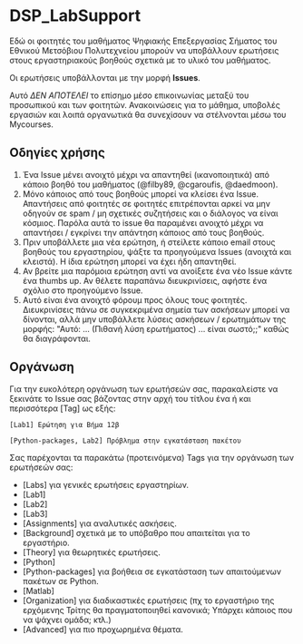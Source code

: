 # DSP_LabSupport

Εδώ οι φοιτητές του μαθήματος Ψηφιακής Επεξεργασίας Σήματος του Εθνικού Μετσόβιου Πολυτεχνείου μπορούν να υποβάλλουν ερωτήσεις στους εργαστηριακούς βοηθούς σχετικά με το υλικό του μαθήματος.

Οι ερωτήσεις υποβάλλονται με την μορφή **Issues**.

Αυτό _ΔΕΝ ΑΠΟΤΕΛΕΙ_ το επίσημο μέσο επικοινωνίας μεταξύ του προσωπικού και των φοιτητών. Ανακοινώσεις για το μάθημα, υποβολές εργασιών και λοιπά οργανωτικά θα συνεχίσουν να στέλνονται μέσω του Mycourses.

## Οδηγίες χρήσης

1. Ένα Issue μένει ανοιχτό μέχρι να απαντηθεί (ικανοποιητικά) από κάποιο βοηθό του μαθήματος (@filby89, @cgaroufis, @daedmoon).
2. Μόνο κάποιος από τους βοηθούς μπορεί να κλείσει ένα Issue. Απαντήσεις από φοιτητές σε φοιτητές επιτρέπονται αρκεί να μην οδηγούν σε spam / μη σχετικές συζητήσεις και ο διάλογος να είναι κόσμιος. Παρόλα αυτά το issue θα παραμένει ανοιχτό μέχρι να απαντήσει / εγκρίνει την απάντηση κάποιος από τους βοηθούς.
3. Πριν υποβάλλετε μια νέα ερώτηση, ή στείλετε κάποιο email στους βοηθούς του εργαστηρίου, ψάξτε τα προηγούμενα Issues (ανοιχτά και κλειστά). Η ίδια ερώτηση μπορεί να έχει ήδη απαντηθεί.
4. Αν βρείτε μια παρόμοια ερώτηση αντί να ανοίξετε ένα νέο Issue κάντε ένα thumbs up. Αν θέλετε παραπάνω διευκρινίσεις, αφήστε ένα σχόλιο στο προηγούμενο Issue.
5. Αυτό είναι ένα ανοιχτό φόρουμ προς όλους τους φοιτητές. Διευκρινίσεις πάνω σε συγκεκριμένα σημεία των ασκήσεων μπορεί να δίνονται, αλλά μην υποβάλλετε λύσεις ασκήσεων / ερωτημάτων της μορφής: "Αυτό: ... (Πιθανή λύση ερωτήματος) ... είναι σωστό;;" καθώς θα διαγράφονται.

## Οργάνωση

Για την ευκολότερη οργάνωση των ερωτήσεών σας, παρακαλείστε να ξεκινάτε το Issue σας βάζοντας στην αρχή του τίτλου ένα ή και περισσότερα [Tag] ως εξής:

    [Lab1] Ερώτηση για Βήμα 12β

    [Python-packages, Lab2] Πρόβλημα στην εγκατάσταση πακέτου

Σας παρέχονται τα παρακάτω (προτεινόμενα) Tags για την οργάνωση των ερωτήσεών σας:

  * [Labs] για γενικές ερωτήσεις εργαστηρίων.
  * [Lab1]
  * [Lab2]
  * [Lab3]
  * [Assignments] για αναλυτικές ασκήσεις.
  * [Background] σχετικά με το υπόβαθρο που απαιτείται για το εργαστήριο.
  * [Theory] για θεωρητικές ερωτήσεις.
  * [Python]
  * [Python-packages] για βοήθεια σε εγκατάσταση των απαιτούμενων πακέτων σε Python.
  * [Matlab]
  * [Organization] για διαδικαστικές ερωτήσεις (πχ το εργαστήριο της ερχόμενης Τρίτης θα πραγματοποιηθεί κανονικά; Υπάρχει κάποιος που να ψάχνει ομάδα; κτλ.)
  * [Advanced] για πιο προχωρημένα θέματα.


